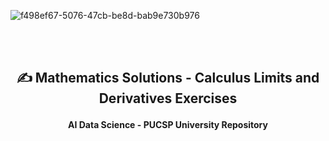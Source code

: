 
![f498ef67-5076-47cb-be8d-bab9e730b976](https://github.com/Quantum-Software-Development/Math/assets/113218619/58c8c407-2971-4a65-9030-e25d76617687)

<br><br>

## <p align="center"> ✍️ Mathematics Solutions - Calculus  Limits and Derivatives Exercises
#### <p align="center"> AI Data Science - PUCSP University Repository

<br><br>






